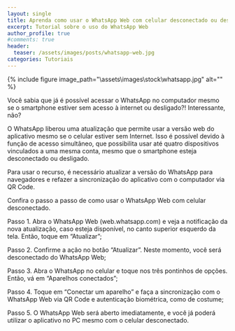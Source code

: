 ```yaml
---
layout: single
title: Aprenda como usar o WhatsApp Web com celular desconectado ou desligado
excerpt: Tutorial sobre o uso do WhatsApp Web
author_profile: true
#comments: true
header:
  teaser: /assets/images/posts/whatsapp-web.jpg
categories: Tutoriais 
---
```


{% include figure image_path="\assets\images\stock\whatsapp.jpg" alt=""  %}

Você sabia que já é possível acessar o WhatsApp no computador mesmo se o smartphone estiver sem acesso à internet ou desligado?! Interessante, não? 

O WhatsApp liberou uma atualização que permite usar a versão web do aplicativo mesmo se o celular estiver sem Internet. Isso é possível devido  à função de acesso simultâneo, que possibilita usar até quatro dispositivos vinculados a uma mesma conta, mesmo que o smartphone esteja desconectado ou desligado. 

Para usar o recurso, é necessário atualizar a versão do WhatsApp para navegadores e refazer a sincronização do aplicativo com o computador via QR Code. 

Confira o passo a passo de como usar o WhatsApp Web com celular desconectado.

Passo 1. Abra o WhatsApp Web (web.whatsapp.com) e veja a notificação da nova atualização, caso esteja disponível, no canto superior esquerdo da tela. Então, toque em “Atualizar”;

Passo 2. Confirme a ação no botão “Atualizar”. Neste momento, você será desconectado do WhatsApp Web;

Passo 3. Abra o WhatsApp no celular e toque nos três pontinhos de opções. Então, vá em “Aparelhos conectados”;

Passo 4. Toque em “Conectar um aparelho” e faça a sincronização com o WhatsApp Web via QR Code e autenticação biométrica, como de costume;

Passo 5. O WhatsApp Web será aberto imediatamente, e você já poderá utilizar o aplicativo no PC mesmo com o celular desconectado.

